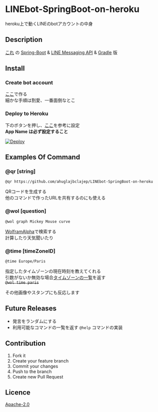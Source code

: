 # LINEbot-SpringBoot-on-heroku
heroku上で動くLINEのbotアカウントの中身

## Description
[これ](https://github.com/ahuglajbclajep/LINEbot-on-heroku) の
[Spring-Boot](https://projects.spring.io/spring-boot/) &
[LINE Messaging API](https://github.com/line/line-bot-sdk-java) &
[Gradle](https://gradle.org/) 版

## Install
### Create bot account
[ここ](https://business.line.me/ja/services/bot)で作る  
細かな手順は割愛、一番面倒なとこ

### Deploy to Heroku
下のボタンを押し、[ここ](https://github.com/line/line-bot-sdk-java/blob/master/sample-spring-boot-echo/README.md)を参考に設定  
**App Name は必ず設定すること**

[![Deploy](https://www.herokucdn.com/deploy/button.svg)](https://heroku.com/deploy?template=https://github.com/ahuglajbclajep/LINEbot-SpringBoot-on-heroku)

## Examples Of Command
### @qr [string]
```
@qr https://github.com/ahuglajbclajep/LINEbot-SpringBoot-on-heroku
```
QRコードを生成する  
他のコマンドで作ったURLを共有するのにも使える

### @wol [question]
```
@wol graph Mickey Mouse curve
```
[WolframAlpha](http://www.wolframalpha.com)で検索する  
計算したり天気聞いたり

### @time [timeZoneID]
```
@time Europe/Paris
```
指定したタイムゾーンの現在時刻を教えてくれる  
引数がないか無効な場合[タイムゾーンの一覧](https://gist.githubusercontent.com/ahuglajbclajep/12899902e4e5331a84fa4fb19796d9fc/raw/20497ec3067437354cffc8a2e8c70710a7c1a5e9/ID.txt)を返す  
~~`@wol time paris`~~

その他画像やスタンプにも反応します

## Future Releases
* 発言をランダムにする
* 利用可能なコマンドの一覧を返す `@help` コマンドの実装

## Contribution
1. Fork it  
2. Create your feature branch  
3. Commit your changes  
4. Push to the branch  
5. Create new Pull Request

## Licence
[Apache-2.0](LICENSE)
